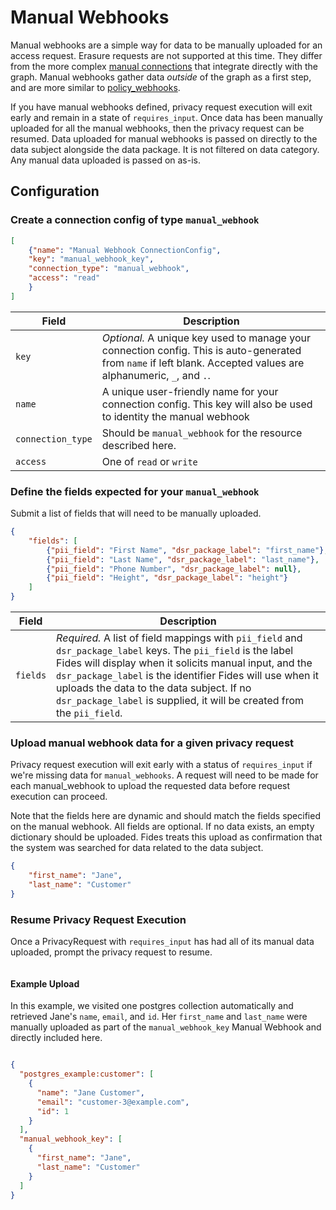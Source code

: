 # Manual Webhooks

Manual webhooks are a simple way for data to be manually uploaded for an access request. Erasure requests are not supported at this time.
They differ from the more complex [manual connections](./datasets#configure-a-manual-dataset) that integrate directly with the graph.
Manual webhooks gather data *outside* of the graph as a first step, and are more similar to [policy_webhooks](policy_webhooks).


If you have manual webhooks defined, privacy request execution will exit early and remain in a state of `requires_input`.
Once data has been manually uploaded for all the manual webhooks, then the privacy request can be resumed. Data uploaded
for manual webhooks is passed on directly to the data subject alongside the data package. It is
not filtered on data category.  Any manual data uploaded is passed on as-is.



## Configuration

### Create a connection config of type `manual_webhook`


```json title="<code>POST api/v1/connection</code>"
[
    {"name": "Manual Webhook ConnectionConfig",
    "key": "manual_webhook_key",
    "connection_type": "manual_webhook",
    "access": "read"
    }
]
```

| Field | Description |
|----|----|
| `key` | *Optional.* A unique key used to manage your connection config. This is auto-generated from `name` if left blank. Accepted values are alphanumeric, `_`, and `.`. |
| `name` | A unique user-friendly name for your connection config. This key will also be used to identity the manual webhook|
| `connection_type` | Should be `manual_webhook` for the resource described here. |
| `access` | One of `read` or `write` |


### Define the fields expected for your `manual_webhook`

Submit a list of fields that will need to be manually uploaded.


```json title="<code>PATCH api/v1/connection/{{manual_webhook_key}}/access_manual_webhook</code>"
{
    "fields": [
        {"pii_field": "First Name", "dsr_package_label": "first_name"},
        {"pii_field": "Last Name", "dsr_package_label": "last_name"},
        {"pii_field": "Phone Number", "dsr_package_label": null},
        {"pii_field": "Height", "dsr_package_label": "height"}
    ]
}
```

| Field | Description |
|----|----|
| `fields` | *Required.* A list of field mappings with `pii_field` and `dsr_package_label` keys. The `pii_field` is the label Fides will display when it solicits manual input, and the `dsr_package_label` is the identifier Fides will use when it uploads the data to the data subject.  If no `dsr_package_label` is supplied, it will be created from the `pii_field`.


### Upload manual webhook data for a given privacy request

Privacy request execution will exit early with a status of `requires_input` if we're missing data for `manual_webhooks`.
A request will need to be made for each manual_webhook to upload the requested data before request execution can proceed.

Note that the fields here are dynamic and should match the fields specified on the manual webhook. All fields are optional.
If no data exists, an empty dictionary should be uploaded. Fides treats this upload as confirmation that the
system was searched for data related to the data subject.

```json title="<code>PATCH /privacy-request/{{privacy_request_id}}/access_manual_webhook/{{manual_webhook_key}}</code>"
{
    "first_name": "Jane",
    "last_name": "Customer"
}
```

### Resume Privacy Request Execution

Once a PrivacyRequest with `requires_input` has had all of its manual data uploaded, prompt the privacy request to resume.

```json title="<code>POST /privacy-request/{{privacy_request_id}}/resume_from_requires_input</code>"
```

#### Example Upload

In this example, we visited one postgres collection automatically and retrieved Jane's `name`, `email`, and `id`.
Her `first_name` and `last_name` were manually uploaded as part of the `manual_webhook_key` Manual Webhook
and directly included here.

```json

{
  "postgres_example:customer": [
    {
      "name": "Jane Customer",
      "email": "customer-3@example.com",
      "id": 1
    }
  ],
  "manual_webhook_key": [
    {
      "first_name": "Jane",
      "last_name": "Customer"
    }
  ]
}
```
